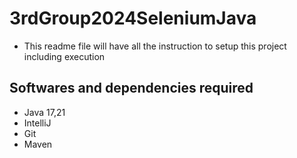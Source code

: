 # 3rdGroup2024SeleniumJava
* This readme file will have all the instruction to setup this project including execution
## Softwares and dependencies required
* Java 17,21
* IntelliJ
* Git
* Maven
